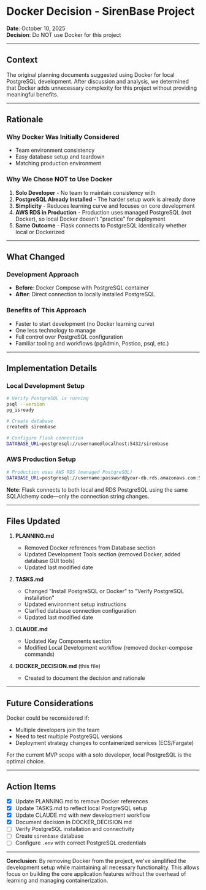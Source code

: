 # Docker Decision - SirenBase Project

**Date**: October 10, 2025  
**Decision**: Do NOT use Docker for this project

---

## Context

The original planning documents suggested using Docker for local PostgreSQL development. After discussion and analysis, we determined that Docker adds unnecessary complexity for this project without providing meaningful benefits.

---

## Rationale

### Why Docker Was Initially Considered

- Team environment consistency
- Easy database setup and teardown
- Matching production environment

### Why We Chose NOT to Use Docker

1. **Solo Developer** - No team to maintain consistency with
2. **PostgreSQL Already Installed** - The harder setup work is already done
3. **Simplicity** - Reduces learning curve and focuses on core development
4. **AWS RDS in Production** - Production uses managed PostgreSQL (not Docker), so local Docker doesn't "practice" for deployment
5. **Same Outcome** - Flask connects to PostgreSQL identically whether local or Dockerized

---

## What Changed

### Development Approach

- **Before**: Docker Compose with PostgreSQL container
- **After**: Direct connection to locally installed PostgreSQL

### Benefits of This Approach

- Faster to start development (no Docker learning curve)
- One less technology to manage
- Full control over PostgreSQL configuration
- Familiar tooling and workflows (pgAdmin, Postico, psql, etc.)

---

## Implementation Details

### Local Development Setup

```bash
# Verify PostgreSQL is running
psql --version
pg_isready

# Create database
createdb sirenbase

# Configure Flask connection
DATABASE_URL=postgresql://username@localhost:5432/sirenbase
```

### AWS Production Setup

```bash
# Production uses AWS RDS (managed PostgreSQL)
DATABASE_URL=postgresql://username:password@your-db.rds.amazonaws.com:5432/sirenbase
```

**Note**: Flask connects to both local and RDS PostgreSQL using the same SQLAlchemy code—only the connection string changes.

---

## Files Updated

1. **PLANNING.md**

   - Removed Docker references from Database section
   - Updated Development Tools section (removed Docker, added database GUI tools)
   - Updated last modified date

2. **TASKS.md**

   - Changed "Install PostgreSQL or Docker" to "Verify PostgreSQL installation"
   - Updated environment setup instructions
   - Clarified database connection configuration
   - Updated last modified date

3. **CLAUDE.md**

   - Updated Key Components section
   - Modified Local Development workflow (removed docker-compose commands)

4. **DOCKER_DECISION.md** (this file)
   - Created to document the decision and rationale

---

## Future Considerations

Docker could be reconsidered if:

- Multiple developers join the team
- Need to test multiple PostgreSQL versions
- Deployment strategy changes to containerized services (ECS/Fargate)

For the current MVP scope with a solo developer, local PostgreSQL is the optimal choice.

---

## Action Items

- [x] Update PLANNING.md to remove Docker references
- [x] Update TASKS.md to reflect local PostgreSQL setup
- [x] Update CLAUDE.md with new development workflow
- [x] Document decision in DOCKER_DECISION.md
- [ ] Verify PostgreSQL installation and connectivity
- [ ] Create `sirenbase` database
- [ ] Configure `.env` with correct PostgreSQL credentials

---

**Conclusion**: By removing Docker from the project, we've simplified the development setup while maintaining all necessary functionality. This allows focus on building the core application features without the overhead of learning and managing containerization.
